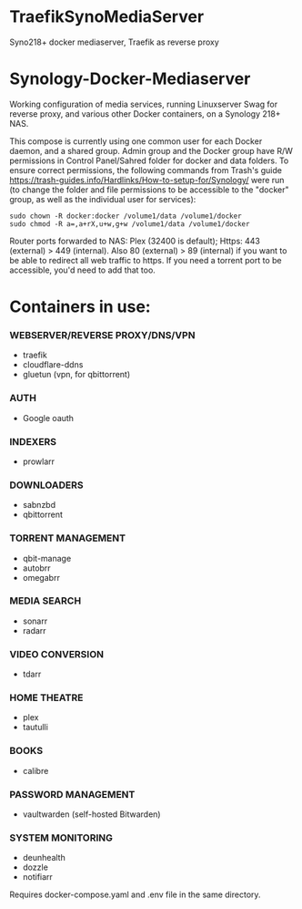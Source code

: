 # TraefikSynoMediaServer
Syno218+ docker mediaserver, Traefik as reverse proxy

# Synology-Docker-Mediaserver
Working configuration of media services, running Linuxserver Swag for reverse proxy, and various other Docker containers, on a Synology 218+ NAS.

This compose is currently using one common user for each Docker daemon, and a shared group. Admin group and the Docker group have R/W permissions in Control Panel/Sahred folder for docker and data folders. To ensure correct permissions, the following commands from Trash's guide https://trash-guides.info/Hardlinks/How-to-setup-for/Synology/ were run (to change the folder and file permissions to be accessible to the "docker" group, as well as the individual user for services):
```
sudo chown -R docker:docker /volume1/data /volume1/docker
sudo chmod -R a=,a+rX,u+w,g+w /volume1/data /volume1/docker
```
Router ports forwarded to NAS:
Plex (32400 is default); Https: 443 (external) > 449 (internal). Also 80 (external) > 89 (internal) if you want to be able to redirect all web traffic to https. If you need a torrent port to be accessible, you'd need to add that too.

# Containers in use:
### WEBSERVER/REVERSE PROXY/DNS/VPN
* traefik
* cloudflare-ddns
* gluetun (vpn, for qbittorrent)
### AUTH
* Google oauth
### INDEXERS
* prowlarr
### DOWNLOADERS
* sabnzbd
* qbittorrent
### TORRENT MANAGEMENT
* qbit-manage
* autobrr
* omegabrr
### MEDIA SEARCH
* sonarr
* radarr
### VIDEO CONVERSION
* tdarr
### HOME THEATRE
* plex
* tautulli
### BOOKS
* calibre
### PASSWORD MANAGEMENT
* vaultwarden (self-hosted Bitwarden)
### SYSTEM MONITORING
* deunhealth
* dozzle
* notifiarr

Requires docker-compose.yaml and .env file in the same directory.

